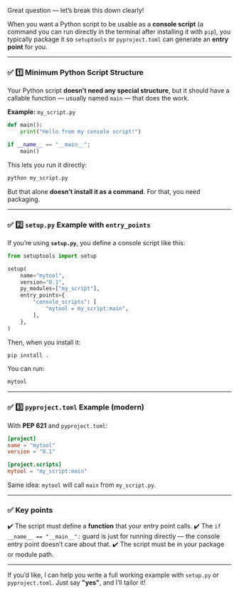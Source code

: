 Great question — let’s break this down clearly!

When you want a Python script to be usable as a **console script** (a command you can run directly in the terminal after installing it with `pip`), you typically package it so `setuptools` or `pyproject.toml` can generate an **entry point** for you.

---

### ✅ **1️⃣ Minimum Python Script Structure**

Your Python script **doesn’t need any special structure**, but it should have a callable function — usually named `main` — that does the work.

**Example:** `my_script.py`

```python
def main():
    print("Hello from my console script!")

if __name__ == "__main__":
    main()
```

This lets you run it directly:

```bash
python my_script.py
```

But that alone **doesn’t install it as a command**. For that, you need packaging.

---

### ✅ **2️⃣ `setup.py` Example with `entry_points`**

If you’re using **`setup.py`**, you define a console script like this:

```python
from setuptools import setup

setup(
    name="mytool",
    version="0.1",
    py_modules=["my_script"],
    entry_points={
        "console_scripts": [
            "mytool = my_script:main",
        ],
    },
)
```

Then, when you install it:

```bash
pip install .
```

You can run:

```bash
mytool
```

---

### ✅ **3️⃣ `pyproject.toml` Example (modern)**

With **PEP 621** and `pyproject.toml`:

```toml
[project]
name = "mytool"
version = "0.1"

[project.scripts]
mytool = "my_script:main"
```

Same idea: `mytool` will call `main` from `my_script.py`.

---

### ✅ **Key points**

✔️ The script must define a **function** that your entry point calls.
✔️ The `if __name__ == "__main__":` guard is just for running directly — the console entry point doesn’t care about that.
✔️ The script must be in your package or module path.

---

If you’d like, I can help you write a full working example with `setup.py` or `pyproject.toml`. Just say **"yes"**, and I’ll tailor it!
